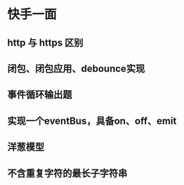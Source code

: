 # 快手一面
## http 与 https 区别
## 闭包、闭包应用、debounce实现
## 事件循环输出题
## 实现一个eventBus，具备on、off、emit
## 洋葱模型
## 不含重复字符的最长子字符串 